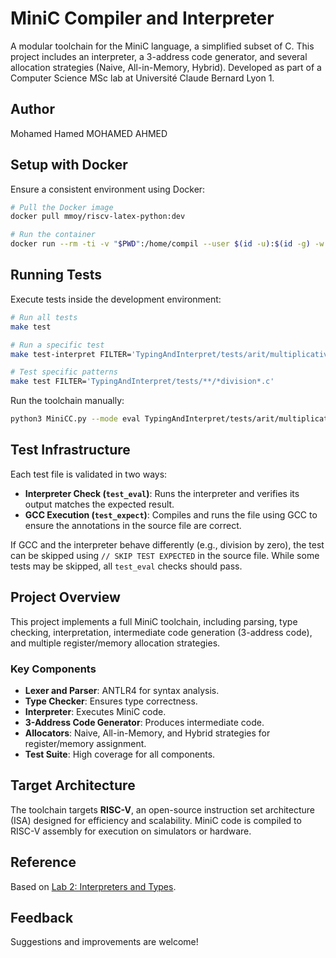 # MiniC Compiler and Interpreter

A modular toolchain for the MiniC language, a simplified subset of C. This project includes an interpreter, a 3-address code generator, and several allocation strategies (Naive, All-in-Memory, Hybrid). Developed as part of a Computer Science MSc lab at Université Claude Bernard Lyon 1.

## Author
Mohamed Hamed MOHAMED AHMED

## Setup with Docker
Ensure a consistent environment using Docker:

```bash
# Pull the Docker image
docker pull mmoy/riscv-latex-python:dev

# Run the container
docker run --rm -ti -v "$PWD":/home/compil --user $(id -u):$(id -g) -w /home/compil mmoy/riscv-latex-python:dev
```

## Running Tests
Execute tests inside the development environment:

```bash
# Run all tests
make test

# Run a specific test
make test-interpret FILTER='TypingAndInterpret/tests/arit/multiplicative/modulo.c'

# Test specific patterns
make test FILTER='TypingAndInterpret/tests/**/*division*.c'
```

Run the toolchain manually:
```bash
python3 MiniCC.py --mode eval TypingAndInterpret/tests/arit/multiplicative/modulo.c
```

## Test Infrastructure
Each test file is validated in two ways:
- **Interpreter Check (`test_eval`)**: Runs the interpreter and verifies its output matches the expected result.
- **GCC Execution (`test_expect`)**: Compiles and runs the file using GCC to ensure the annotations in the source file are correct.

If GCC and the interpreter behave differently (e.g., division by zero), the test can be skipped using `// SKIP TEST EXPECTED` in the source file. While some tests may be skipped, all `test_eval` checks should pass.

## Project Overview
This project implements a full MiniC toolchain, including parsing, type checking, interpretation, intermediate code generation (3-address code), and multiple register/memory allocation strategies.

### Key Components
- **Lexer and Parser**: ANTLR4 for syntax analysis.
- **Type Checker**: Ensures type correctness.
- **Interpreter**: Executes MiniC code.
- **3-Address Code Generator**: Produces intermediate code.
- **Allocators**: Naive, All-in-Memory, and Hybrid strategies for register/memory assignment.
- **Test Suite**: High coverage for all components.

## Target Architecture
The toolchain targets **RISC-V**, an open-source instruction set architecture (ISA) designed for efficiency and scalability. MiniC code is compiled to RISC-V assembly for execution on simulators or hardware.

## Reference
Based on [Lab 2: Interpreters and Types](https://matthieu-moy.fr/cours/mif08/tp2.pdf).

## Feedback
Suggestions and improvements are welcome!
